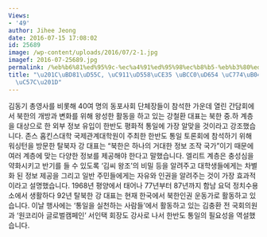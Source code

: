 ```yaml
---
Views:
- '49'
author: Jihee Jeong
date: 2016-07-15 17:08:02
id: 25689
image: /wp-content/uploads/2016/07/2-1.jpg
imagef: 2016-07-25689.jpg
permalink: /%eb%b6%81%ed%95%9c-%ec%a4%91%ed%95%98%ec%b8%b5-%eb%b3%80%ed%99%94-%ec%9d%b4%eb%81%8c%ec%96%b4%eb%82%b4%ec%95%bc/
title: "\u201C\uBD81\uD55C, \uC911\uD558\uCE35 \uBCC0\uD654 \uC774\uB04C\uC5B4\uB0B4\
  \uC57C\u201D"
---
```


김동기 총영사를 비롯해 40여 명의 동포사회 단체장들이 참석한 가운데 열린 간담회에서 북한의 개방과 변화를 위해 왕성한 활동을 하고 있는 강철환 대표는 북한 중.하 계층을 대상으로 한 외부 정보 유입이 한반도 평화적 통일에 가장 알맞을 것이라고 강조했습니다. 존스 홉킨스대학 국제관계대학원이 주최한 한반도 통일 토론회에 참석하기 위해 워싱턴을 방문한 탈북자 강 대표는 “북한은 하나의 거대한 정보 조작 국가”이기 때문에 여러 계층에 맞는 다양한 정보를 제공해야 한다고 말했습니다. 엘리트 계층은 충성심을 약화시키고 반기를 들 수 있도록 ‘김씨 왕조’의 비밀 등을 알려주고 대학생들에게는 차별화 된 정보 제공을 그리고 일반 주민들에게는 자유와 인권을 알려주는 것이 가장 효과적이라고 설명했습니다. 1968년 평양에서 태어나 77년부터 87년까지 함남 요덕 정치수용소에서 생활하다 92년 탈북한 강 대표는 현재 한국에서 북한인권 운동가로 활동하고 있습니다. 이날 행사에는 ‘통일을 실천하는 사람들’에서 활동하고 있는 김충환 전 국회의원과 ‘원코리아 글로벌캠페인’ 서인택 회장도 강사로 나서 한반도 통일의 필요성을 역설했습니다.